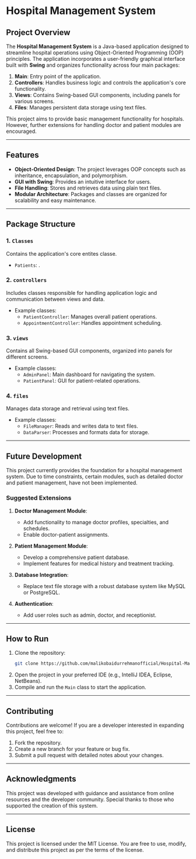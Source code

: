 # Hospital Management System

## Project Overview

The **Hospital Management System** is a Java-based application designed to streamline hospital operations using Object-Oriented Programming (OOP) principles. The application incorporates a user-friendly graphical interface built with **Swing** and organizes functionality across four main packages:

1. **Main**: Entry point of the application.
2. **Controllers**: Handles business logic and controls the application's core functionality.
3. **Views**: Contains Swing-based GUI components, including panels for various screens.
4. **Files**: Manages persistent data storage using text files.

This project aims to provide basic management functionality for hospitals. However, further extensions for handling doctor and patient modules are encouraged.

---

## Features

- **Object-Oriented Design**: The project leverages OOP concepts such as inheritance, encapsulation, and polymorphism.
- **GUI with Swing**: Provides an intuitive interface for users.
- **File Handling**: Stores and retrieves data using plain text files.
- **Modular Architecture**: Packages and classes are organized for scalability and easy maintenance.

---

## Package Structure

### 1. `Classes`
Contains the application's core entites classe.

- `Patients`: .

### 2. `controllers`
Includes classes responsible for handling application logic and communication between views and data.

- Example classes:
  - `PatientController`: Manages overall patient operations.
  - `AppointmentController`: Handles appointment scheduling.

### 3. `views`
Contains all Swing-based GUI components, organized into panels for different screens.

- Example classes:
  - `AdminPanel`: Main dashboard for navigating the system.
  - `PatientPanel`: GUI for patient-related operations.

### 4. `files`
Manages data storage and retrieval using text files.

- Example classes:
  - `FileManager`: Reads and writes data to text files.
  - `DataParser`: Processes and formats data for storage.

---

## Future Development

This project currently provides the foundation for a hospital management system. Due to time constraints, certain modules, such as detailed doctor and patient management, have not been implemented. 

### Suggested Extensions

1. **Doctor Management Module**:
   - Add functionality to manage doctor profiles, specialties, and schedules.
   - Enable doctor-patient assignments.

2. **Patient Management Module**:
   - Develop a comprehensive patient database.
   - Implement features for medical history and treatment tracking.

3. **Database Integration**:
   - Replace text file storage with a robust database system like MySQL or PostgreSQL.

4. **Authentication**:
   - Add user roles such as admin, doctor, and receptionist.

---

## How to Run

1. Clone the repository:
   ```bash
   git clone https://github.com/malikobaidurrehmanofficial/Hospital-Managment-System-in-java
   ```
2. Open the project in your preferred IDE (e.g., IntelliJ IDEA, Eclipse, NetBeans).
3. Compile and run the `Main` class to start the application.

---

## Contributing

Contributions are welcome! If you are a developer interested in expanding this project, feel free to:

1. Fork the repository.
2. Create a new branch for your feature or bug fix.
3. Submit a pull request with detailed notes about your changes.

---

## Acknowledgments

This project was developed with guidance and assistance from online resources and the developer community. Special thanks to those who supported the creation of this system.

---

## License

This project is licensed under the MIT License. You are free to use, modify, and distribute this project as per the terms of the license.
